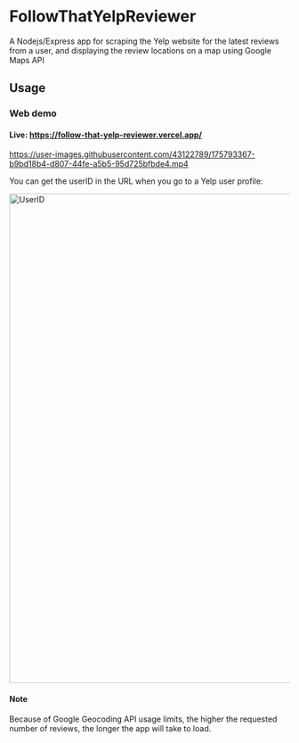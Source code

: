 # FollowThatYelpReviewer
A Nodejs/Express app for scraping the Yelp website for the latest reviews from a user, and displaying the review locations on a map using Google Maps API

Usage
-----

### Web demo

#### Live: <https://follow-that-yelp-reviewer.vercel.app/>

https://user-images.githubusercontent.com/43122789/175793367-b9bd18b4-d807-44fe-a5b5-95d725bfbde4.mp4

You can get the userID in the URL when you go to a Yelp user profile:

<img width="878" alt="UserID" src="https://user-images.githubusercontent.com/43122789/175792797-b96adfd5-5abd-49ee-bfc9-2d8106effbb5.png">

#### Note

Because of Google Geocoding API usage limits, the higher the requested number of reviews, the longer the app will take to load.
